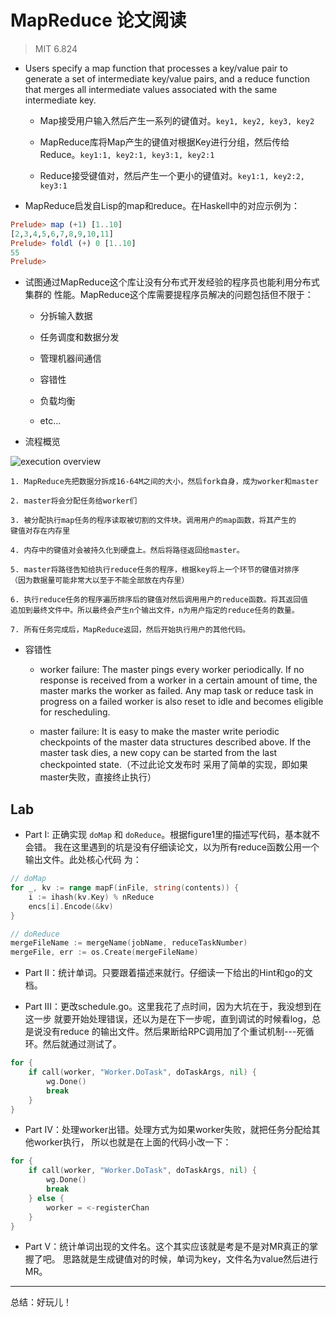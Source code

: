 # MapReduce 论文阅读

> MIT 6.824

- Users specify a map function that processes a key/value pair to generate a
set of intermediate key/value pairs, and a reduce function that merges all
intermediate values associated with the same intermediate key.

    - Map接受用户输入然后产生一系列的键值对。`key1, key2, key3, key2`

    - MapReduce库将Map产生的键值对根据Key进行分组，然后传给Reduce。`key1:1, key2:1, key3:1, key2:1`

    - Reduce接受键值对，然后产生一个更小的键值对。`key1:1, key2:2, key3:1`

- MapReduce启发自Lisp的map和reduce。在Haskell中的对应示例为：

```haskell
Prelude> map (+1) [1..10]
[2,3,4,5,6,7,8,9,10,11]
Prelude> foldl (+) 0 [1..10]
55
Prelude>
```

- 试图通过MapReduce这个库让没有分布式开发经验的程序员也能利用分布式集群的
性能。MapReduce这个库需要提程序员解决的问题包括但不限于：

    - 分拆输入数据

    - 任务调度和数据分发

    - 管理机器间通信

    - 容错性

    - 负载均衡

    - etc...

- 流程概览

![execution overview](img/map_reduce_figure1.png)

    1. MapReduce先把数据分拆成16-64M之间的大小，然后fork自身，成为worker和master

    2. master将会分配任务给worker们

    3. 被分配执行map任务的程序读取被切割的文件块。调用用户的map函数，将其产生的
    键值对存在内存里

    4. 内存中的键值对会被持久化到硬盘上。然后将路径返回给master。

    5. master将路径告知给执行reduce任务的程序，根据key将上一个环节的键值对排序
    （因为数据量可能非常大以至于不能全部放在内存里）

    6. 执行reduce任务的程序遍历排序后的键值对然后调用用户的reduce函数。将其返回值
    追加到最终文件中。所以最终会产生n个输出文件，n为用户指定的reduce任务的数量。

    7. 所有任务完成后，MapReduce返回，然后开始执行用户的其他代码。

- 容错性

    - worker failure: The master pings every worker periodically. If no response
    is received from a worker in a certain amount of time, the master marks the
    worker as failed. Any map task or reduce task in progress on a failed
    worker is also reset to idle and becomes eligible for rescheduling.

    - master failure: It is easy to make the master write periodic checkpoints
    of the master data structures described above. If the master task dies, a
    new copy can be started from the last checkpointed state.（不过此论文发布时
    采用了简单的实现，即如果master失败，直接终止执行）

## Lab

- Part I: 正确实现 `doMap` 和 `doReduce`。根据figure1里的描述写代码，基本就不会错。
我在这里遇到的坑是没有仔细读论文，以为所有reduce函数公用一个输出文件。此处核心代码
为：

```go
// doMap
for _, kv := range mapF(inFile, string(contents)) {
    i := ihash(kv.Key) % nReduce
    encs[i].Encode(&kv)
}

// doReduce
mergeFileName := mergeName(jobName, reduceTaskNumber)
mergeFile, err := os.Create(mergeFileName)
```

- Part II：统计单词。只要跟着描述来就行。仔细读一下给出的Hint和go的文档。

- Part III：更改schedule.go。这里我花了点时间，因为大坑在于，我没想到在这一步
就要开始处理错误，还以为是在下一步呢，直到调试的时候看log，总是说没有reduce
的输出文件。然后果断给RPC调用加了个重试机制---死循环。然后就通过测试了。

```go
for {
    if call(worker, "Worker.DoTask", doTaskArgs, nil) {
        wg.Done()
        break
    } 
}
```

- Part IV：处理worker出错。处理方式为如果worker失败，就把任务分配给其他worker执行，
所以也就是在上面的代码小改一下：

```go
for {
    if call(worker, "Worker.DoTask", doTaskArgs, nil) {
        wg.Done()
        break
    } else {
        worker = <-registerChan
    }
}
```

- Part V：统计单词出现的文件名。这个其实应该就是考是不是对MR真正的掌握了吧。
思路就是生成键值对的时候，单词为key，文件名为value然后进行MR。

--------

总结：好玩儿！
